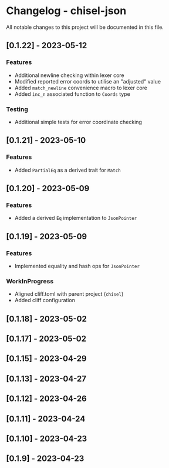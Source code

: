 # Changelog - chisel-json

All notable changes to this project will be documented in this file.

## [0.1.22] - 2023-05-12

### Features

- Additional newline checking within lexer core
- Modified reported error coords to utilise an "adjusted" value
- Added `match_newline` convenience macro to lexer core
- Added `inc_n` associated function to `Coords` type

### Testing

- Additional simple tests for error coordinate checking

## [0.1.21] - 2023-05-10

### Features

- Added `PartialEq` as a derived trait for `Match`

## [0.1.20] - 2023-05-09

### Features

- Added a derived `Eq` implementation to `JsonPointer`

## [0.1.19] - 2023-05-09

### Features

- Implemented equality and hash ops for `JsonPointer`

### WorkInProgress

- Aligned cliff.toml with parent project (`chisel`)
- Added cliff configuration

## [0.1.18] - 2023-05-02

## [0.1.17] - 2023-05-02

## [0.1.15] - 2023-04-29

## [0.1.13] - 2023-04-27

## [0.1.12] - 2023-04-26

## [0.1.11] - 2023-04-24

## [0.1.10] - 2023-04-23

## [0.1.9] - 2023-04-23

<!-- generated by git-cliff -->
